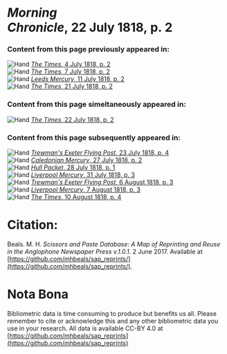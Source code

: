 # *Morning Chronicle*, 22 July 1818, p. 2  
  
### Content from this page previously appeared in:  
![Hand](http://scissorsandpaste.net/wp-content/uploads/2017/06/smallhandpointer.png) [*The Times*, 4 July 1818, p. 2](https://mhbeals.github.io/sap_html/The-Times/The-Times-4-July-1818-p-2)  
![Hand](http://scissorsandpaste.net/wp-content/uploads/2017/06/smallhandpointer.png) [*The Times*, 7 July 1818, p. 2](https://mhbeals.github.io/sap_html/The-Times/The-Times-7-July-1818-p-2)  
![Hand](http://scissorsandpaste.net/wp-content/uploads/2017/06/smallhandpointer.png) [*Leeds Mercury*, 11 July 1818, p. 2](https://mhbeals.github.io/sap_html/Leeds-Mercury/Leeds-Mercury-11-July-1818-p-2)  
![Hand](http://scissorsandpaste.net/wp-content/uploads/2017/06/smallhandpointer.png) [*The Times*, 21 July 1818, p. 2](https://mhbeals.github.io/sap_html/The-Times/The-Times-21-July-1818-p-2)  
  
### Content from this page simeltaneously appeared in:  
![Hand](http://scissorsandpaste.net/wp-content/uploads/2017/06/smallhandpointer.png) [*The Times*, 22 July 1818, p. 2](https://mhbeals.github.io/sap_html/The-Times/The-Times-22-July-1818-p-2)  
  
### Content from this page subsequently appeared in:  
![Hand](http://scissorsandpaste.net/wp-content/uploads/2017/06/smallhandpointer.png) [*Trewman's Exeter Flying Post*, 23 July 1818, p. 4](https://mhbeals.github.io/sap_html/Trewman's-Exeter-Flying-Post/Trewman's-Exeter-Flying-Post-23-July-1818-p-4)  
![Hand](http://scissorsandpaste.net/wp-content/uploads/2017/06/smallhandpointer.png) [*Caledonian Mercury*, 27 July 1818, p. 2](https://mhbeals.github.io/sap_html/Caledonian-Mercury/Caledonian-Mercury-27-July-1818-p-2)  
![Hand](http://scissorsandpaste.net/wp-content/uploads/2017/06/smallhandpointer.png) [*Hull Packet*, 28 July 1818, p. 1](https://mhbeals.github.io/sap_html/Hull-Packet/Hull-Packet-28-July-1818-p-1)  
![Hand](http://scissorsandpaste.net/wp-content/uploads/2017/06/smallhandpointer.png) [*Liverpool Mercury*, 31 July 1818, p. 3](https://mhbeals.github.io/sap_html/Liverpool-Mercury/Liverpool-Mercury-31-July-1818-p-3)  
![Hand](http://scissorsandpaste.net/wp-content/uploads/2017/06/smallhandpointer.png) [*Trewman's Exeter Flying Post*, 6 August 1818, p. 3](https://mhbeals.github.io/sap_html/Trewman's-Exeter-Flying-Post/Trewman's-Exeter-Flying-Post-6-August-1818-p-3)  
![Hand](http://scissorsandpaste.net/wp-content/uploads/2017/06/smallhandpointer.png) [*Liverpool Mercury*, 7 August 1818, p. 3](https://mhbeals.github.io/sap_html/Liverpool-Mercury/Liverpool-Mercury-7-August-1818-p-3)  
![Hand](http://scissorsandpaste.net/wp-content/uploads/2017/06/smallhandpointer.png) [*The Times*, 10 August 1818, p. 4](https://mhbeals.github.io/sap_html/The-Times/The-Times-10-August-1818-p-4)  


# Citation: 

Beals. M. H. *Scissors and Paste Database: A Map of Reprinting and Reuse in the Anglophone Newspaper Press v.1.0.1.* 2 June 2017. Available at [https://github.com/mhbeals/sap_reprints/](https://github.com/mhbeals/sap_reprints/). 

# Nota Bona

Bibliometric data is time consuming to produce but benefits us all. Please remember to cite or acknowledge this and any other bibliometric data you use in your research. All data is available CC-BY 4.0 at [https://github.com/mhbeals/sap_reprints](https://github.com/mhbeals/sap_reprints)